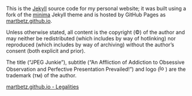 This is the [Jekyll](https://jekyllrb.com) source code for my personal website; it was built using a fork of the [minima](https://github.com/jekyll/minima) Jekyll theme and is hosted by GitHub Pages as [martbetz.github.io](martbetz.github.io).

Unless otherwise stated, all content is the copyright (©) of the author and may neither be redistributed (which includes by way of hotlinking) nor reproduced (which includes by way of archiving) without the author’s consent (both explicit and prior).

The title (“JPEG Junkie”), subtitle (“An Affliction of Addiction to Obsessive Observation and Perfective Presentation Prevailed!”) and logo (<img src="/favicon.ico" alt="logo" width="16px">) are the trademark (ᴛᴍ) of the author.

[martbetz.github.io - Legalities](https://martbetz.github.io/terms-and-conditions.html)

